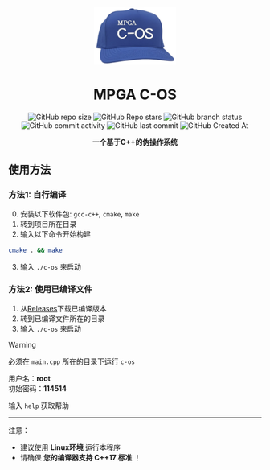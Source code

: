 <div align="center">

<img src="res/logo.png" height="114px">

# MPGA C-OS
![GitHub repo size](https://img.shields.io/github/repo-size/Meltide/mpga-c-os)
![GitHub Repo stars](https://img.shields.io/github/stars/Meltide/mpga-c-os?style=flat)
![GitHub branch status](https://img.shields.io/github/checks-status/Meltide/mpga-c-os/main)
![GitHub commit activity](https://img.shields.io/github/commit-activity/t/Meltide/mpga-c-os)
![GitHub last commit](https://img.shields.io/github/last-commit/Meltide/mpga-c-os)
![GitHub Created At](https://img.shields.io/github/created-at/Meltide/mpga-c-os) 

**一个基于C++的伪操作系统**

</div>

## 使用方法

### 方法1: 自行编译

0. 安装以下软件包: `gcc-c++`, `cmake`, `make`
1. 转到项目所在目录
2. 输入以下命令开始构建
```bash
cmake . && make
```
3. 输入 `./c-os` 来启动

### 方法2: 使用已编译文件

1. 从[Releases](https://github.com/Meltide/mpga-c-os/release)下载已编译版本
2. 转到已编译文件所在的目录
3. 输入 `./c-os` 来启动

> [!WARNING]
> 必须在 `main.cpp` 所在的目录下运行 `c-os`

用户名：**root**
<br>
初始密码：**114514**

输入 `help` 获取帮助

----
注意：  
- 建议使用 **Linux环境** 运行本程序
- 请确保 **您的编译器支持 C++17 标准** ！

